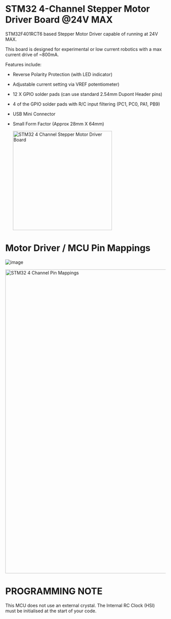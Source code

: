 # STM32 4-Channel Stepper Motor Driver Board @24V MAX

STM32F401RCT6 based Stepper Motor Driver capable of running at 24V MAX.

This board is designed for experimental or low current robotics with a max current drive of ~800mA.

Features include:

* Reverse Polarity Protection (with LED indicator)
* Adjustable current setting via VREF potentiometer)
* 12 X GPIO solder pads (can use standard 2.54mm Dupont Header pins)
* 4 of the GPIO solder pads with R/C input filtering (PC1, PC0, PA1, PB9)
* USB Mini Connector
* Small Form Factor (Approx 28mm X 64mm)

  <img width="311" alt="STM32 4 Channel Stepper Motor Driver Board" src="https://github.com/gxdeange/STM32-4-Channel-Stepper-Motor-Driver-Board-24V-MAX/assets/57690555/7ffd2c80-ab13-4f3a-bdd3-320f27efda8c">

# Motor Driver / MCU Pin Mappings

![image](https://github.com/gxdeange/STM32-4-Channel-Stepper-Motor-Driver-Board-24V-MAX/assets/57690555/2026c2c4-9cc1-4692-afd2-9b9e26087b16)


<img width="953" alt="STM32 4 Channel Pin Mappings" src="https://github.com/gxdeange/STM32-4-Channel-Stepper-Motor-Driver-Board-24V-MAX/assets/57690555/c845d6c5-13ff-4c0a-a196-fcc7b8943a82">

# PROGRAMMING NOTE

This MCU does not use an external crystal. The Internal RC Clock (HSI) must be initialised at the start of your code.
